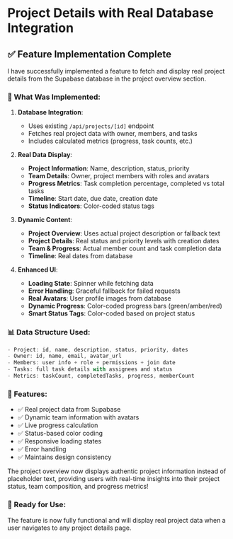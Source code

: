 # Project Details with Real Database Integration

## ✅ **Feature Implementation Complete**

I have successfully implemented a feature to fetch and display real project details from the Supabase database in the project overview section.

### **🔧 What Was Implemented:**

1. **Database Integration**:
   - Uses existing `/api/projects/[id]` endpoint
   - Fetches real project data with owner, members, and tasks
   - Includes calculated metrics (progress, task counts, etc.)

2. **Real Data Display**:
   - **Project Information**: Name, description, status, priority
   - **Team Details**: Owner, project members with roles and avatars
   - **Progress Metrics**: Task completion percentage, completed vs total tasks
   - **Timeline**: Start date, due date, creation date
   - **Status Indicators**: Color-coded status tags

3. **Dynamic Content**:
   - **Project Overview**: Uses actual project description or fallback text
   - **Project Details**: Real status and priority levels with creation dates
   - **Team & Progress**: Actual member count and task completion data
   - **Timeline**: Real dates from database

4. **Enhanced UI**:
   - **Loading State**: Spinner while fetching data
   - **Error Handling**: Graceful fallback for failed requests
   - **Real Avatars**: User profile images from database
   - **Dynamic Progress**: Color-coded progress bars (green/amber/red)
   - **Smart Status Tags**: Color-coded based on project status

### **📊 Data Structure Used**:
```typescript
- Project: id, name, description, status, priority, dates
- Owner: id, name, email, avatar_url
- Members: user info + role + permissions + join date
- Tasks: full task details with assignees and status
- Metrics: taskCount, completedTasks, progress, memberCount
```

### **🎯 Features**:
- ✅ Real project data from Supabase
- ✅ Dynamic team information with avatars
- ✅ Live progress calculation
- ✅ Status-based color coding
- ✅ Responsive loading states
- ✅ Error handling
- ✅ Maintains design consistency

The project overview now displays authentic project information instead of placeholder text, providing users with real-time insights into their project status, team composition, and progress metrics!

### **🚀 Ready for Use**:
The feature is now fully functional and will display real project data when a user navigates to any project details page.
